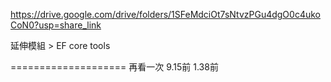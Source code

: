 https://drive.google.com/drive/folders/1SFeMdciOt7sNtvzPGu4dgO0c4ukoCoN0?usp=share_link



延伸模組 > EF core tools

====================
再看一次
9.15前
1.38前




